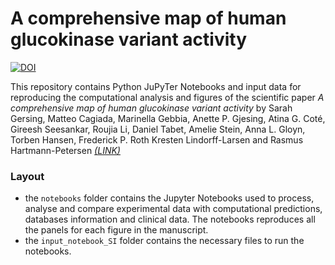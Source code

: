 # A comprehensive map of human glucokinase variant activity
[![DOI](https://zenodo.org/badge/601120513.svg)](https://zenodo.org/badge/latestdoi/601120513)


This repository contains Python JuPyTer Notebooks and input data for reproducing the computational analysis and figures of the scientific paper _A comprehensive map of human glucokinase variant activity_ by Sarah Gersing, Matteo Cagiada, Marinella Gebbia, Anette P. Gjesing, Atina G. Coté, Gireesh Seesankar, Roujia Li, Daniel Tabet, Amelie Stein, Anna L. Gloyn, Torben Hansen, Frederick P. Roth Kresten Lindorff-Larsen and Rasmus Hartmann-Petersen [*(LINK)*](https://doi.org/10.1101/2022.05.04.490571)

### Layout

- the `notebooks` folder contains the Jupyter Notebooks used to process, analyse and compare experimental data with computational predictions, databases information and clinical data. The notebooks reproduces all the panels for each figure in the manuscript.
- the `input_notebook_SI` folder contains the necessary files to run the notebooks.
